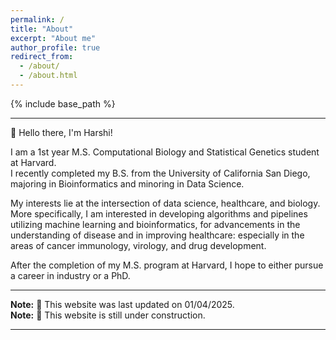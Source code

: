 ```yaml
---
permalink: /
title: "About"
excerpt: "About me"
author_profile: true
redirect_from: 
  - /about/
  - /about.html
---
```


{% include base_path %}

------------------------------------------------------------------------

👋 Hello there, I'm Harshi!

I am a 1st year M.S. Computational Biology and Statistical Genetics student at Harvard.\
I recently completed my B.S. from the University of California San Diego, majoring in Bioinformatics and minoring in Data Science.

My interests lie at the intersection of data science, healthcare, and biology. More specifically, I am interested in developing algorithms and pipelines utilizing machine learning and bioinformatics, for advancements in the understanding of disease and in improving healthcare: especially in the areas of cancer immunology, virology, and drug development.

After the completion of my M.S. program at Harvard, I hope to either pursue a career in industry or a PhD.

------------------------------------------------------------------------

**Note:** 🔨 This website was last updated on 01/04/2025.\
**Note:** 👷 This website is still under construction.

------------------------------------------------------------------------
